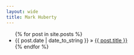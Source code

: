 ```yaml
---
layout: wide
title: Mark Huberty
---
```


<ul class="posts">
  {% for post in site.posts %}
  <li>
  <span>{{ post.date | date_to_string }}</span> &raquo; 
  <a href="{{ post.url }}">{{ post.title }}</a>
  </li>
  {% endfor %}
</ul>
